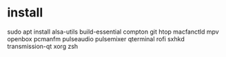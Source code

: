 # install
sudo apt install alsa-utils build-essential compton git htop macfanctld mpv openbox pcmanfm pulseaudio pulsemixer qterminal rofi sxhkd transmission-qt xorg zsh
